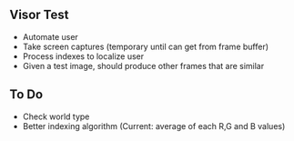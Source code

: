 ## Visor Test
- Automate user
- Take screen captures (temporary until can get from frame buffer)
- Process indexes to localize user
- Given a test image, should produce other frames that are similar

## To Do
- Check world type
- Better indexing algorithm (Current: average of each R,G and B values)